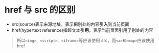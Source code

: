 # href 与 src 的区别

- src(source)表示来源地址，表示把别处的内容**引入**到当前页面
- href(hypertext reference)指超文本**引用**，表示当前页面引用了别处的内容

> 所以`<img>、<script>、<iframe>`等应该使用 src，而`<a>和<map>`应该使用 href
